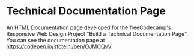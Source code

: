 # Technical Documentation Page
An HTML Documentation page developed for the freeCodecamp's Responsive Web Design Project "Build a Technical Documentation Page".<br/>
You can see the documentation page at https://codepen.io/sfoteini/pen/OJMOQvV<br/><br/>

